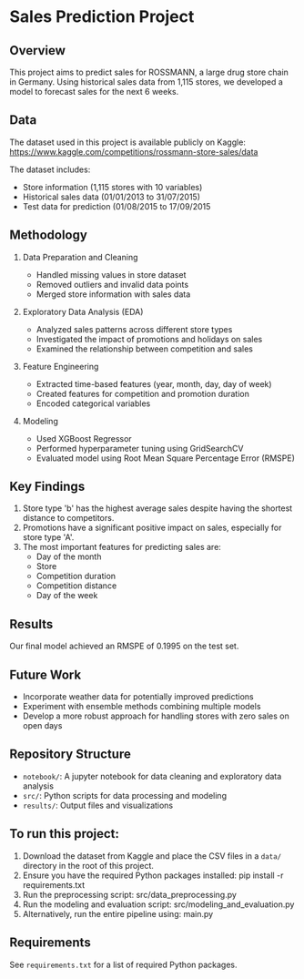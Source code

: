 # Sales Prediction Project

## Overview
This project aims to predict sales for ROSSMANN, a large drug store chain in Germany. Using historical sales data from 1,115 stores, we developed a model to forecast sales for the next 6 weeks.

## Data
The dataset used in this project is available publicly on Kaggle: https://www.kaggle.com/competitions/rossmann-store-sales/data

The dataset includes:
- Store information (1,115 stores with 10 variables)
- Historical sales data (01/01/2013 to 31/07/2015)
- Test data for prediction (01/08/2015 to 17/09/2015

## Methodology
1. Data Preparation and Cleaning
   - Handled missing values in store dataset
   - Removed outliers and invalid data points
   - Merged store information with sales data

2. Exploratory Data Analysis (EDA)
   - Analyzed sales patterns across different store types
   - Investigated the impact of promotions and holidays on sales
   - Examined the relationship between competition and sales

3. Feature Engineering
   - Extracted time-based features (year, month, day, day of week)
   - Created features for competition and promotion duration
   - Encoded categorical variables

4. Modeling
   - Used XGBoost Regressor
   - Performed hyperparameter tuning using GridSearchCV
   - Evaluated model using Root Mean Square Percentage Error (RMSPE)

## Key Findings
1. Store type 'b' has the highest average sales despite having the shortest distance to competitors.
2. Promotions have a significant positive impact on sales, especially for store type 'A'.
3. The most important features for predicting sales are:
   - Day of the month
   - Store
   - Competition duration
   - Competition distance
   - Day of the week

## Results
Our final model achieved an RMSPE of 0.1995 on the test set.

## Future Work
- Incorporate weather data for potentially improved predictions
- Experiment with ensemble methods combining multiple models
- Develop a more robust approach for handling stores with zero sales on open days

## Repository Structure
- `notebook/`: A jupyter notebook for data cleaning and exploratory data analysis
- `src/`: Python scripts for data processing and modeling
- `results/`: Output files and visualizations

## To run this project:
1. Download the dataset from Kaggle and place the CSV files in a `data/` directory in the root of this project.
2. Ensure you have the required Python packages installed: pip install -r requirements.txt
3. Run the preprocessing script: src/data_preprocessing.py
4. Run the modeling and evaluation script: src/modeling_and_evaluation.py
5. Alternatively, run the entire pipeline using: main.py
   
## Requirements
See `requirements.txt` for a list of required Python packages.
